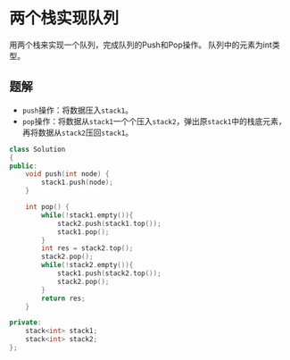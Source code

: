 # 两个栈实现队列

用两个栈来实现一个队列，完成队列的Push和Pop操作。 队列中的元素为int类型。

## 题解

- `push`操作：将数据压入`stack1`。
- `pop`操作：将数据从`stack1`一个个压入`stack2`，弹出原`stack1`中的栈底元素，再将数据从`stack2`压回`stack1`。

```cpp
class Solution
{
public:
    void push(int node) {
        stack1.push(node);
    }

    int pop() {
        while(!stack1.empty()){
            stack2.push(stack1.top());
            stack1.pop();
        }
        int res = stack2.top();
        stack2.pop();
        while(!stack2.empty()){
            stack1.push(stack2.top());
            stack2.pop();
        }
        return res;
    }

private:
    stack<int> stack1;
    stack<int> stack2;
};
```
